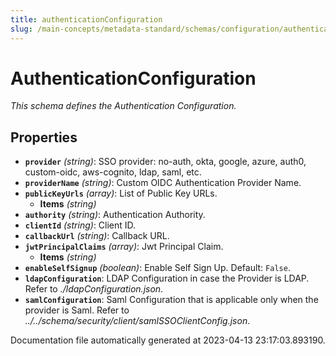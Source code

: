 ```yaml
---
title: authenticationConfiguration
slug: /main-concepts/metadata-standard/schemas/configuration/authenticationconfiguration
---
```


# AuthenticationConfiguration

*This schema defines the Authentication Configuration.*

## Properties

- **`provider`** *(string)*: SSO provider: no-auth, okta, google, azure, auth0, custom-oidc, aws-cognito, ldap, saml, etc.
- **`providerName`** *(string)*: Custom OIDC Authentication Provider Name.
- **`publicKeyUrls`** *(array)*: List of Public Key URLs.
  - **Items** *(string)*
- **`authority`** *(string)*: Authentication Authority.
- **`clientId`** *(string)*: Client ID.
- **`callbackUrl`** *(string)*: Callback URL.
- **`jwtPrincipalClaims`** *(array)*: Jwt Principal Claim.
  - **Items** *(string)*
- **`enableSelfSignup`** *(boolean)*: Enable Self Sign Up. Default: `False`.
- **`ldapConfiguration`**: LDAP Configuration in case the Provider is LDAP. Refer to *./ldapConfiguration.json*.
- **`samlConfiguration`**: Saml Configuration that is applicable only when the provider is Saml. Refer to *../../schema/security/client/samlSSOClientConfig.json*.


Documentation file automatically generated at 2023-04-13 23:17:03.893190.
